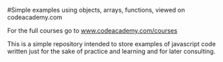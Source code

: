 #Simple examples using objects, arrays, functions, viewed on codeacademy.com

For the full courses go to www.codeacademy.com/courses

This is a simple repository intended to store examples of javascript code written just for the sake of practice and learning and for later consulting.
